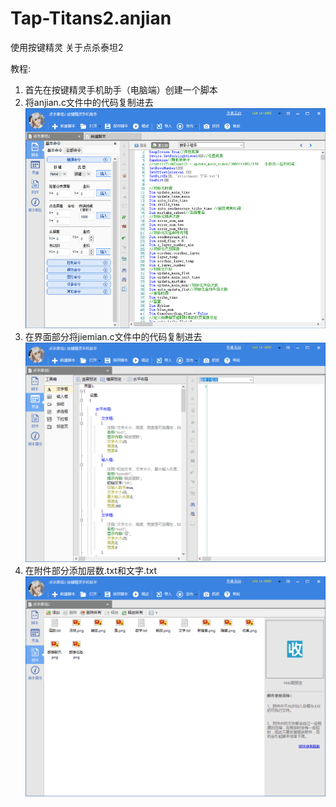 ﻿# Tap-Titans2.anjian
使用按键精灵
关于点杀泰坦2


教程:
1. 首先在按键精灵手机助手（电脑端）创建一个脚本
2. 将anjian.c文件中的代码复制进去
![image](https://github.com/chiihero/Tap-Titans2.anjian/blob/master/README%E6%88%AA%E5%9B%BE/screenshot1.png)
3. 在界面部分将jiemian.c文件中的代码复制进去
![image](https://github.com/chiihero/Tap-Titans2.anjian/blob/master/README%E6%88%AA%E5%9B%BE/screenshot2.png)
4. 在附件部分添加层数.txt和文字.txt
![image](https://github.com/chiihero/Tap-Titans2.anjian/blob/master/README%E6%88%AA%E5%9B%BE/screenshot3.png)


